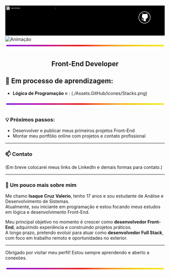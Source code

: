 ![Banner](./Assets.GitHub/banner/BannerScript.gif)
![Animação](./Assets.GitHub/banner/Animacao.gif)
![BlueLine](./Assets.GitHub/more/colorLine.png)

<h2 align="center">Front-End Developer</h2>

## 🚀 Em processo de aprendizagem:

- **Lógica de Programação** e :
(./Assets.GitHub/icones/Stacks.png)

![BlueLine](./Assets.GitHub/more/colorLine.png)

### 💡 Próximos passos:

- Desenvolver e publicar meus primeiros projetos Front-End  
- Montar meu portfólio online com projetos e contato profissional  

---

### 📫 Contato

(Em breve colocarei meus links de LinkedIn e demais formas para contato.)

---

### 🧠 Um pouco mais sobre mim

Me chamo **Isaque Cruz Valerio**, tenho 17 anos e sou estudante de Análise e Desenvolvimento de Sistemas.  
Atualmente, sou iniciante em programação e estou focando meus estudos em lógica e desenvolvimento Front-End.

Meu principal objetivo no momento é crescer como **desenvolvedor Front-End**, adquirindo experiência e construindo projetos práticos.  
A longo prazo, pretendo evoluir para atuar como **desenvolvedor Full Stack**, com foco em trabalho remoto e oportunidades no exterior.

---

Obrigado por visitar meu perfil! Estou sempre aprendendo e aberto a conexões.

![BlueLine](./Assets.GitHub/more/colorLine.png)
